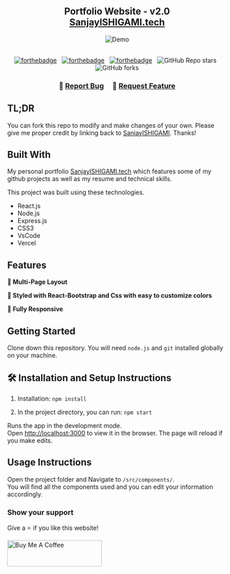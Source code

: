 <h2 align="center">
  Portfolio Website - v2.0<br/>
  <a href="https://SanjayISHIGAMI.vercel.app/" target="_blank">SanjayISHIGAMI.tech</a>
</h2>
<div align="center">
  <img alt="Demo" src="./Images/readme-img.png" />
</div>

<br/>

<center>

[![forthebadge](https://forthebadge.com/images/badges/built-with-love.svg)](https://forthebadge.com) &nbsp;
[![forthebadge](https://forthebadge.com/images/badges/made-with-javascript.svg)](https://forthebadge.com) &nbsp;
[![forthebadge](https://forthebadge.com/images/badges/open-source.svg)](https://forthebadge.com) &nbsp;
![GitHub Repo stars](https://img.shields.io/github/stars/SanjayISHIGAMI/Portfolio?color=red&logo=github&style=for-the-badge) &nbsp;
![GitHub forks](https://img.shields.io/github/forks/SanjayISHIGAMI/Portfolio?color=red&logo=github&style=for-the-badge)

</center>

<h3 align="center">
    🔹
    <a href="https://github.com/SanjayISHIGAMI/Portfolio/issues">Report Bug</a> &nbsp; &nbsp;
    🔹
    <a href="https://github.com/SanjayISHIGAMI/Portfolio/issues">Request Feature</a>
</h3>

## TL;DR

You can fork this repo to modify and make changes of your own. Please give me proper credit by linking back to [SanjayISHIGAMI](https://github.com/SanjayISHIGAMI/Portfolio). Thanks!

## Built With

My personal portfolio <a href="https://SanjayISHIGAMI.vercel.app/" target="_blank">SanjayISHIGAMI.tech</a> which features some of my github projects as well as my resume and technical skills.<br/>

This project was built using these technologies.

- React.js
- Node.js
- Express.js
- CSS3
- VsCode
- Vercel

## Features

**📖 Multi-Page Layout**

**🎨 Styled with React-Bootstrap and Css with easy to customize colors**

**📱 Fully Responsive**

## Getting Started

Clone down this repository. You will need `node.js` and `git` installed globally on your machine.

## 🛠 Installation and Setup Instructions

1. Installation: `npm install`

2. In the project directory, you can run: `npm start`

Runs the app in the development mode.\
Open [http://localhost:3000](http://localhost:3000) to view it in the browser.
The page will reload if you make edits.

## Usage Instructions

Open the project folder and Navigate to `/src/components/`. <br/>
You will find all the components used and you can edit your information accordingly.

### Show your support

Give a ⭐ if you like this website!

<a ><img src="https://cdn.buymeacoffee.com/buttons/v2/default-violet.png" alt="Buy Me A Coffee" height= "60px" width= "217px" ></a>
